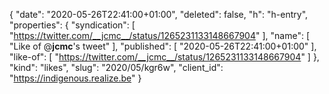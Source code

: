 {
  "date": "2020-05-26T22:41:00+01:00",
  "deleted": false,
  "h": "h-entry",
  "properties": {
    "syndication": [
      "https://twitter.com/__jcmc__/status/1265231133148667904"
    ],
    "name": [
      "Like of @__jcmc__'s tweet"
    ],
    "published": [
      "2020-05-26T22:41:00+01:00"
    ],
    "like-of": [
      "https://twitter.com/__jcmc__/status/1265231133148667904"
    ]
  },
  "kind": "likes",
  "slug": "2020/05/kgr6w",
  "client_id": "https://indigenous.realize.be"
}
